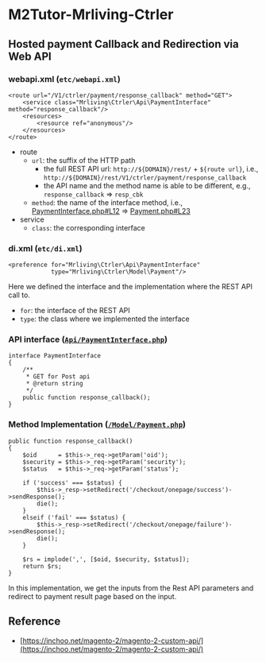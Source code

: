 # M2Tutor-Mrliving-Ctrler


## Hosted payment Callback and Redirection via Web API

### webapi.xml (`etc/webapi.xml`)
```
<route url="/V1/ctrler/payment/response_callback" method="GET">
    <service class="Mrliving\Ctrler\Api\PaymentInterface" method="response_callback"/>
    <resources>
        <resource ref="anonymous"/>
    </resources>
</route>
```
* route
  * `url`: the suffix of the HTTP path 
    * the full REST API url: `http://${DOMAIN}/rest/` + `${route url}`, i.e., `http://${DOMAIN}/rest/V1/ctrler/payment/response_callback`
    * the API name and the method name is able to be different, e.g., `response_callback` => `resp_cbk`
  * `method`: the name of the interface method, i.e., [PaymentInterface.php#L12](/Api/PaymentInterface.php#L12) => [Payment.php#L23](/Model/Payment.php#L23)
* service
  * `class`: the corresponding interface 

### di.xml (`etc/di.xml`)
```
<preference for="Mrliving\Ctrler\Api\PaymentInterface" 
            type="Mrliving\Ctrler\Model\Payment"/>
```
Here we defined the interface and the implementation where the REST API call to. 
* `for`: the interface of the REST API
* `type`: the class where we implemented the interface


### API interface ([`Api/PaymentInterface.php`](Api/PaymentInterface.php))
```
interface PaymentInterface
{
	/**
	 * GET for Post api
	 * @return string
	 */
	public function response_callback();
}
```

### Method Implementation ([`/Model/Payment.php`](Model/Payment.php#L23))
```
public function response_callback() 
{
	$oid      = $this->_req->getParam('oid');
	$security = $this->_req->getParam('security');
	$status   = $this->_req->getParam('status');		

	if ('success' === $status) {
		$this->_resp->setRedirect('/checkout/onepage/success')->sendResponse();
		die();
	}
	elseif ('fail' === $status) {
		$this->_resp->setRedirect('/checkout/onepage/failure')->sendResponse();
		die();
	}

	$rs = implode(',', [$oid, $security, $status]);
	return $rs;
}
```
In this implementation, we get the inputs from the Rest API parameters and redirect to payment result page based on the input.


## Reference
* [https://inchoo.net/magento-2/magento-2-custom-api/](https://inchoo.net/magento-2/magento-2-custom-api/)
